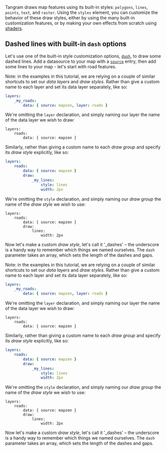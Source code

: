 <script>
// document.domain = "precog.mapzen.com"

function elementIntersectsViewport (el) {
  var top = el.offsetTop;
  var height = el.offsetHeight;

  while(el.offsetParent) {
    el = el.offsetParent;
    top += el.offsetTop;
  }

  return (
    top < (window.pageYOffset + window.innerHeight) &&
    (top + height) > window.pageYOffset
  );
}

function hide(el) {
    iframe = el.getElementsByTagName("iframe")[0];
    if (typeof iframe != "undefined") {
        try {
            if (typeof iframe.contentWindow.scene != 'undefined') {
                // make a new blob from the codemirror code

                var blob = new Blob([JSON.stringify(iframe.contentWindow.scene.config, null, 2)], {type: "text/plain"});
                // make an objectURL from the blob and save that to the parent div
                el.setAttribute("code", window.URL.createObjectURL(blob));
                console.log('saved', el.getAttribute("code"))
                el.removeChild(iframe);
            }
        }
        catch(e) {
            console.log(e);
            el.removeChild(iframe);
        }
    }
}
function show(el) {
    if (typeof el != 'undefined') {
        iframe = el.getElementsByTagName("iframe")[0];
        if (typeof iframe == "undefined") {
            iframe = document.createElement("iframe");
            var source = '';
            el.appendChild(iframe);
            iframe.style.height = "100%";
            if (typeof el.getAttribute("source") != 'undefined') {
                // get the source
                source = el.getAttribute("source");

            }

            if (el.getAttribute("code") !='') {
                // get source from the previously-saved blobURL
                var code = el.getAttribute("code");
                iframe.src = replaceUrlParam(el.getAttribute("source"), "scene", code);
                // el.setAttribute("code", '')
                // window.URL.revokeObjectURL(url);

            } else {
                iframe.src = el.getAttribute("source");
            }
        }
    }
}

function replaceUrlParam(url, paramName, paramValue){
    // from http://stackoverflow.com/questions/7171099/how-to-replace-url-parameter-with-javascript-jquery
    if(paramValue == null)
        paramValue = '';
    var pattern = new RegExp('\\b('+paramName+'=).*?(&|$)')
    if(url.search(pattern)>=0){
        return url.replace(pattern,'$1' + paramValue + '$2');
    }
    return url + (url.indexOf('?')>0 ? '&' : '?') + paramName + '=' + paramValue 
}


// check visibility every half-second, hide off-screen demos to go easy on the GPU
setInterval( function() {
    var elements = document.getElementsByClassName("demo-wrapper");
    for (var i=0; i < elements.length; i++) {
        el = elements[i];
        if (elementIntersectsViewport(el) || (i == 0 && window.pageYOffset < 500)) {
            show(el);
            // show the next two iframes as well
            // show(elements[i+1]);
            // show(elements[i+2]);
            for (var j=0; j < elements.length; j++) {
                // if (j != i && j != i+1 && j != i+2) {
                if (j != i) {
                    hide(elements[j]);
                }
            }
            break;
        }
    }
}, 500);
</script>
<style>
#demo-wrapper {
    margin-bottom: 1em;
}
</style>

Tangram draws map features using its built-in styles: `polygons`, `lines`, `points`, `text`, and `raster`. Using the `styles` element, you can customize the behavior of these draw styles, either by using the many built-in customization features, or by making your own effects from scratch using [shaders](shaders.md).

## Dashed lines with built-in `dash` options

Let's use one of the built-in style customization options, [`dash`](styles.md#dash), to draw some dashed lines. Add a datasource to your map with a [`source`](source.md) entry, then add some lines to your map - let's start with road features.

<div class="demo-wrapper" id="demo0" code="" source="https://precog.mapzen.com/tangrams/tangram-play/blob/embed/?go=👌&scene=https://tangrams.github.io/tangram-docs/tutorials/custom/custom6.yaml#16.50417/40.78070/-73.96085"></div>

Note: in the examples in this tutorial, we are relying on a couple of similar shortcuts to set our _data layers_ and _draw styles_. Rather than give a custom name to each layer and set its data layer separately, like so:

```yaml
layers:
    _my_roads:
        data: { source: mapzen, layer: roads }
```

We're omitting the `layer` declaration, and simply naming our layer the name of the data layer we wish to draw:

```
layers:
    roads:
        data: { source: mapzen }
```

Similarly, rather than giving a custom name to each _draw group_ and specify its _draw style_ explicitly, like so:

```yaml
layers:
    roads:
        data: { source: mapzen }
        draw:
            _my_lines:
                style: lines
                width: 2px
```

We're omitting the `style` declaration, and simply naming our _draw group_ the name of the _draw style_ we wish to use:

```
layers:
    roads:
        data: { source: mapzen }
        draw:
            lines:
                width: 2px
```

Now let's make a custom _draw style_, let's call it '_dashes' – the underscore is a handy way to remember which things we named ourselves. The `dash` parameter takes an array, which sets the length of the dashes and gaps.

<div class="demo-wrapper" id="demo1" code="" source="https://precog.mapzen.com/tangrams/tangram-play/blob/embed/?go=👌&scene=https://tangrams.github.io/tangram-docs/tutorials/custom/custom7.yaml#16.50417/40.78070/-73.96085"></div>


Note: in the examples in this tutorial, we are relying on a couple of similar shortcuts to set our _data layers_ and _draw styles_. Rather than give a custom name to each layer and set its data layer separately, like so:

```yaml
layers:
    _my_roads:
        data: { source: mapzen, layer: roads }
```

We're omitting the `layer` declaration, and simply naming our layer the name of the data layer we wish to draw:

```
layers:
    roads:
        data: { source: mapzen }
```

Similarly, rather than giving a custom name to each _draw group_ and specify its _draw style_ explicitly, like so:

```yaml
layers:
    roads:
        data: { source: mapzen }
        draw:
            _my_lines:
                style: lines
                width: 2px
```

We're omitting the `style` declaration, and simply naming our _draw group_ the name of the _draw style_ we wish to use:

```
layers:
    roads:
        data: { source: mapzen }
        draw:
            lines:
                width: 2px
```

Now let's make a custom _draw style_, let's call it '_dashes' – the underscore is a handy way to remember which things we named ourselves. The `dash` parameter takes an array, which sets the length of the dashes and gaps.

<div class="demo-wrapper" id="demo2" code="" source="https://precog.mapzen.com/tangrams/tangram-play/blob/?go=👌&scene=https://tangrams.github.io/tangram-docs/tutorials/custom/custom8.yaml#16.50417/40.78070/-73.96085"></div>

